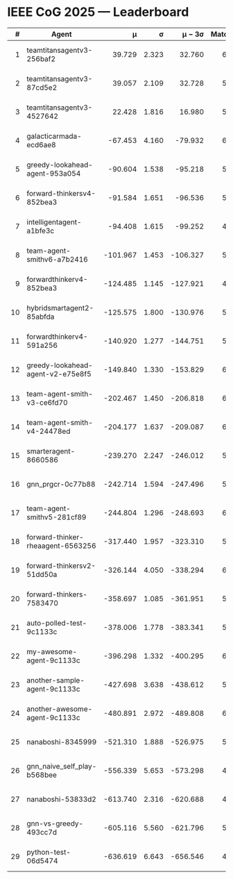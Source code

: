 # IEEE CoG 2025 — Leaderboard

| # | Agent | μ | σ | μ − 3σ | Matches | Updated |
|---:|---|---:|---:|---:|---:|---|
| 1 | teamtitansagentv3-256baf2 | 39.729 | 2.323 | 32.760 | 6188 | 2025-08-19 10:26 |
| 2 | teamtitansagentv3-87cd5e2 | 39.057 | 2.109 | 32.728 | 5992 | 2025-08-19 10:26 |
| 3 | teamtitansagentv3-4527642 | 22.428 | 1.816 | 16.980 | 5816 | 2025-08-19 10:26 |
| 4 | galacticarmada-ecd6ae8 | -67.453 | 4.160 | -79.932 | 6020 | 2025-08-19 10:26 |
| 5 | greedy-lookahead-agent-953a054 | -90.604 | 1.538 | -95.218 | 5728 | 2025-08-19 10:26 |
| 6 | forward-thinkersv4-852bea3 | -91.584 | 1.651 | -96.536 | 5139 | 2025-08-19 10:26 |
| 7 | intelligentagent-a1bfe3c | -94.408 | 1.615 | -99.252 | 4866 | 2025-08-19 10:26 |
| 8 | team-agent-smithv6-a7b2416 | -101.967 | 1.453 | -106.327 | 5800 | 2025-08-19 10:26 |
| 9 | forwardthinkerv4-852bea3 | -124.485 | 1.145 | -127.921 | 4856 | 2025-08-19 10:26 |
| 10 | hybridsmartagent2-85abfda | -125.575 | 1.800 | -130.976 | 5660 | 2025-08-19 10:26 |
| 11 | forwardthinkerv4-591a256 | -140.920 | 1.277 | -144.751 | 5315 | 2025-08-19 10:26 |
| 12 | greedy-lookahead-agent-v2-e75e8f5 | -149.840 | 1.330 | -153.829 | 6088 | 2025-08-19 10:26 |
| 13 | team-agent-smith-v3-ce6fd70 | -202.467 | 1.450 | -206.818 | 6522 | 2025-08-19 10:26 |
| 14 | team-agent-smith-v4-24478ed | -204.177 | 1.637 | -209.087 | 6242 | 2025-08-19 10:26 |
| 15 | smarteragent-8660586 | -239.270 | 2.247 | -246.012 | 5150 | 2025-08-19 10:26 |
| 16 | gnn_prgcr-0c77b88 | -242.714 | 1.594 | -247.496 | 5730 | 2025-08-19 10:26 |
| 17 | team-agent-smithv5-281cf89 | -244.804 | 1.296 | -248.693 | 6020 | 2025-08-19 10:26 |
| 18 | forward-thinker-rheaagent-6563256 | -317.440 | 1.957 | -323.310 | 5602 | 2025-08-19 10:26 |
| 19 | forward-thinkersv2-51dd50a | -326.144 | 4.050 | -338.294 | 6062 | 2025-08-19 10:26 |
| 20 | forward-thinkers-7583470 | -358.697 | 1.085 | -361.951 | 5480 | 2025-08-19 10:26 |
| 21 | auto-polled-test-9c1133c | -378.006 | 1.778 | -383.341 | 5560 | 2025-08-19 10:26 |
| 22 | my-awesome-agent-9c1133c | -396.298 | 1.332 | -400.295 | 6320 | 2025-08-19 10:26 |
| 23 | another-sample-agent-9c1133c | -427.698 | 3.638 | -438.612 | 5920 | 2025-08-19 10:26 |
| 24 | another-awesome-agent-9c1133c | -480.891 | 2.972 | -489.808 | 6560 | 2025-08-19 10:26 |
| 25 | nanaboshi-8345999 | -521.310 | 1.888 | -526.975 | 5120 | 2025-08-19 10:26 |
| 26 | gnn_naive_self_play-b568bee | -556.339 | 5.653 | -573.298 | 4980 | 2025-08-19 10:26 |
| 27 | nanaboshi-53833d2 | -613.740 | 2.316 | -620.688 | 4460 | 2025-08-19 10:26 |
| 28 | gnn-vs-greedy-493cc7d | -605.116 | 5.560 | -621.796 | 5000 | 2025-08-19 10:26 |
| 29 | python-test-06d5474 | -636.619 | 6.643 | -656.546 | 4830 | 2025-08-19 10:26 |
